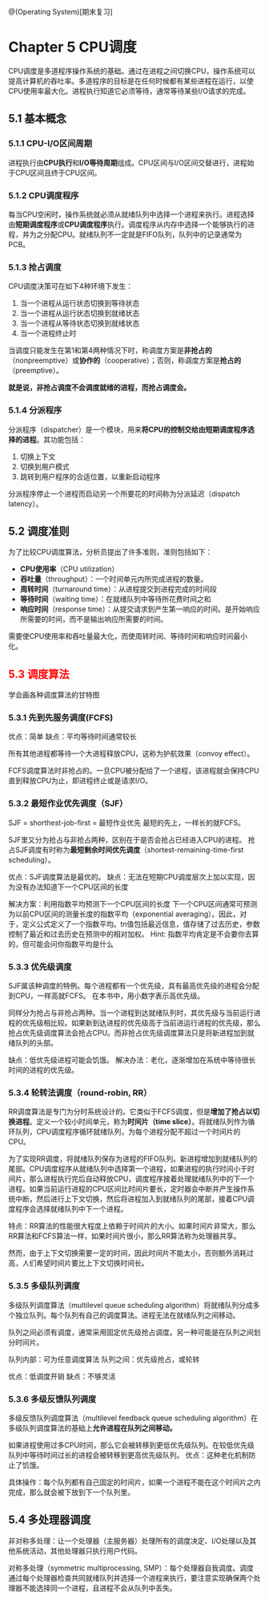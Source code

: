 @(Operating System)[期末复习]

# Chapter 5 CPU调度

CPU调度是多道程序操作系统的基础。通过在进程之间切换CPU，操作系统可以提高计算机的吞吐率。多道程序的目标是在任何时候都有某些进程在运行，以使CPU使用率最大化。进程执行知道它必须等待，通常等待某些I/O请求的完成。

## 5.1 基本概念

### 5.1.1 CPU-I/O区间周期
进程执行由**CPU执行**和**I/O等待周期**组成。CPU区间与I/O区间交替进行，进程始于CPU区间且终于CPU区间。
### 5.1.2 CPU调度程序

每当CPU空闲时，操作系统就必须从就绪队列中选择一个进程来执行。进程选择由**短期调度程序**或**CPU调度程序**执行。调度程序从内存中选择一个能够执行的进程，并为之分配CPU。就绪队列不一定就是FIFO队列，队列中的记录通常为PCB。

### 5.1.3 抢占调度

CPU调度决策可在如下4种环境下发生：
1. 当一个进程从运行状态切换到等待状态
2. 当一个进程从运行状态切换到就绪状态
3. 当一个进程从等待状态切换到就绪状态
4. 当一个进程终止时

当调度只能发生在第1和第4两种情况下时，称调度方案是**非抢占的**（nonpreemptive）或**协作的**（cooperative）；否则，称调度方案是**抢占的**（preemptive）。

**就是说，非抢占调度不会调度就绪的进程，而抢占调度会。**

### 5.1.4 分派程序
分派程序（dispatcher）是一个模块，用来**将CPU的控制交给由短期调度程序选择的进程**。其功能包括：
1. 切换上下文
2. 切换到用户模式
3. 跳转到用户程序的合适位置，以重新启动程序

分派程序停止一个进程而启动另一个所要花的时间称为分派延迟（dispatch latency）。

## 5.2 调度准则
为了比较CPU调度算法，分析员提出了许多准则，准则包括如下：
- **CPU使用率**（CPU utilization）
- **吞吐量**（throughput）：一个时间单元内所完成进程的数量。
- **周转时间**（turnaround time）：从进程提交到进程完成的时间段
- **等待时间**（waiting time）：在就绪队列中等待所花费时间之和
- **响应时间**（response time）：从提交请求到产生第一响应的时间。是开始响应所需要的时间，而不是输出响应所需要的时间。

需要使CPU使用率和吞吐量最大化，而使周转时间、等待时间和响应时间最小化。

## <font color="red">5.3 调度算法</font>

学会画各种调度算法的甘特图

### 5.3.1 先到先服务调度(FCFS)

优点：简单
缺点：平均等待时间通常较长

所有其他进程都等待一个大进程释放CPU，这称为护航效果（convoy effect）。

FCFS调度算法时非抢占的。一旦CPU被分配给了一个进程，该进程就会保持CPU直到释放CPU为止，即进程终止或是请求I/O。

### 5.3.2 最短作业优先调度（SJF）

SJF = shorthest-job-first = 最短作业优先
最短的先上，一样长的就FCFS。

SJF里又分为抢占与非抢占两种，区别在于是否会抢占已经进入CPU的进程。
抢占SJF调度有时称为**最短剩余时间优先调度**（shortest-remaining-time-first scheduling）。

优点：SJF调度算法是最优的。
缺点：无法在短期CPU调度层次上加以实现，因为没有办法知道下一个CPU区间的长度

解决方案：利用指数平均预测下一个CPU区间的长度
下一个CPU区间通常可预测为以前CPU区间的测量长度的指数平均（exponential averaging）。因此，对于，定义公式定义了一个指数平均。tn值包括最近信息，值存储了过去历史，参数控制了最近和过去历史在预测中的相对加权。
Hint: 指数平均肯定是不会要你去算的，但可能会问你指数平均是什么

### 5.3.3 优先级调度

SJF属该种调度的特例。每个进程都有一个优先级，具有最高优先级的进程会分配到CPU，一样高就FCFS。
在本书中，用小数字表示高优先级。

同样分为抢占与非抢占两种。当一个进程到达就绪队列时，其优先级与当前运行进程的优先级相比较。如果新到达进程的优先级高于当前进运行进程的优先级，那么抢占优先级调度算法会抢占CPU。而非抢占优先级调度算法只是将新进程加到就绪队列的头部。

缺点：低优先级进程可能会饥饿。
解决办法：老化，逐渐增加在系统中等待很长时间的进程的优先级。

### 5.3.4 轮转法调度（round-robin, RR）

RR调度算法是专门为分时系统设计的。它类似于FCFS调度，但是**增加了抢占以切换进程**。定义一个较小时间单元，称为**时间片（time slice）**。将就绪队列作为循环队列，CPU调度程序循环就绪队列，为每个进程分配不超过一个时间片的CPU。

为了实现RR调度，将就绪队列保存为进程的FIFO队列。新进程增加到就绪队列的尾部。CPU调度程序从就绪队列中选择第一个进程，如果进程的执行时间小于时间片，那么进程执行完后自动释放CPU，调度程序接着处理就绪队列中的下一个进程。如果当前运行进程的CPU区间比时间片要长，定时器会中断并产生操作系统中断，然后进行上下文切换，然后将进程加入到就绪队列的尾部，接着CPU调度程序会选择就绪队列中下一个进程。

特点：RR算法的性能很大程度上依赖于时间片的大小。如果时间片非常大，那么RR算法和FCFS算法一样，如果时间片很小，那么RR算法称为处理器共享。

然而，由于上下文切换需要一定的时间，因此时间片不能太小，否则额外消耗过高，人们希望时间片要比上下文切换时间长。

### 5.3.5 多级队列调度
多级队列调度算法（multilevel queue scheduling algorithm）将就绪队列分成多个独立队列。每个队列有自己的调度算法。进程无法在就绪队列之间移动。

队列之间必须有调度，通常采用固定优先级抢占调度。另一种可能是在队列之间划分时间片。

队列内部：可为任意调度算法
队列之间：优先级抢占，或轮转

优点：低调度开销
缺点：不够灵活

### 5.3.6 多级反馈队列调度
多级反馈队列调度算法（multilevel feedback queue scheduling algorithm）在多级队列调度算法的基础上**允许进程在队列之间移动。**

如果进程使用过多CPU时间，那么它会被转移到更低优先级队列。在较低优先级队列中等待时间过长的进程会被转移到更高优先级队列。
优点：这种老化机制防止了饥饿。

具体操作：每个队列都有自己固定的时间片，如果一个进程不能在这个时间片之内完成，那么就会被下放到下一个队列里。

## 5.4 多处理器调度

非对称多处理：让一个处理器（主服务器）处理所有的调度决定、I/O处理以及其他系统活动，其他处理器只执行用户代码。

对称多处理（symmetric multiprocessing, SMP）：每个处理器自我调度。调度通过每个处理器检查共同就绪队列并选择一个进程来执行，要注意实现确保两个处理器不能选择同一个进程，且进程不会从队列中丢失。


